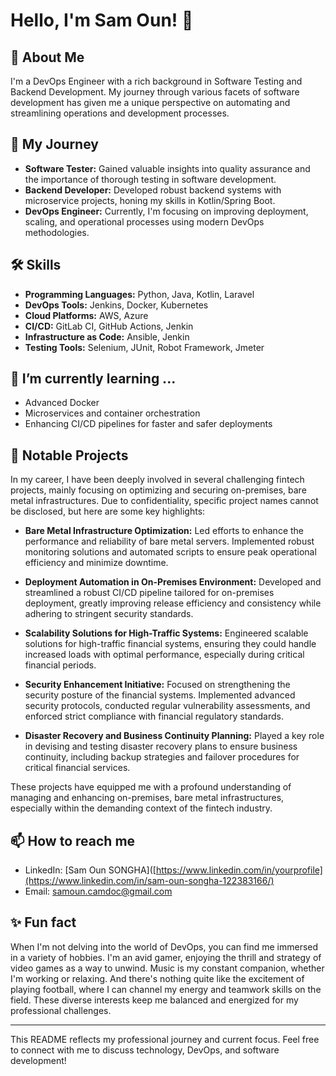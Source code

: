 # Hello, I'm Sam Oun! 👋

## 🚀 About Me
I'm a DevOps Engineer with a rich background in Software Testing and Backend Development. My journey through various facets of software development has given me a unique perspective on automating and streamlining operations and development processes.

## 🌟 My Journey
- **Software Tester:** Gained valuable insights into quality assurance and the importance of thorough testing in software development.
- **Backend Developer:** Developed robust backend systems with microservice projects, honing my skills in Kotlin/Spring Boot.
- **DevOps Engineer:** Currently, I'm focusing on improving deployment, scaling, and operational processes using modern DevOps methodologies.

## 🛠 Skills
- **Programming Languages:** Python, Java, Kotlin, Laravel
- **DevOps Tools:** Jenkins, Docker, Kubernetes
- **Cloud Platforms:** AWS, Azure
- **CI/CD:** GitLab CI, GitHub Actions, Jenkin
- **Infrastructure as Code:** Ansible, Jenkin
- **Testing Tools:** Selenium, JUnit, Robot Framework, Jmeter

## 🌱 I’m currently learning ...
- Advanced Docker
- Microservices and container orchestration
- Enhancing CI/CD pipelines for faster and safer deployments

## 💼 Notable Projects

In my career, I have been deeply involved in several challenging fintech projects, mainly focusing on optimizing and securing on-premises, bare metal infrastructures. Due to confidentiality, specific project names cannot be disclosed, but here are some key highlights:

- **Bare Metal Infrastructure Optimization:** Led efforts to enhance the performance and reliability of bare metal servers. Implemented robust monitoring solutions and automated scripts to ensure peak operational efficiency and minimize downtime.

- **Deployment Automation in On-Premises Environment:** Developed and streamlined a robust CI/CD pipeline tailored for on-premises deployment, greatly improving release efficiency and consistency while adhering to stringent security standards.

- **Scalability Solutions for High-Traffic Systems:** Engineered scalable solutions for high-traffic financial systems, ensuring they could handle increased loads with optimal performance, especially during critical financial periods.

- **Security Enhancement Initiative:** Focused on strengthening the security posture of the financial systems. Implemented advanced security protocols, conducted regular vulnerability assessments, and enforced strict compliance with financial regulatory standards.

- **Disaster Recovery and Business Continuity Planning:** Played a key role in devising and testing disaster recovery plans to ensure business continuity, including backup strategies and failover procedures for critical financial services.

These projects have equipped me with a profound understanding of managing and enhancing on-premises, bare metal infrastructures, especially within the demanding context of the fintech industry.


## 📫 How to reach me
- LinkedIn: [Sam Oun SONGHA]([https://www.linkedin.com/in/yourprofile](https://www.linkedin.com/in/sam-oun-songha-122383166/)
- Email: samoun.camdoc@gmail.com

## ✨ Fun fact
When I'm not delving into the world of DevOps, you can find me immersed in a variety of hobbies. I'm an avid gamer, enjoying the thrill and strategy of video games as a way to unwind. Music is my constant companion, whether I'm working or relaxing. And there's nothing quite like the excitement of playing football, where I can channel my energy and teamwork skills on the field. These diverse interests keep me balanced and energized for my professional challenges.

---

This README reflects my professional journey and current focus. Feel free to connect with me to discuss technology, DevOps, and software development!


